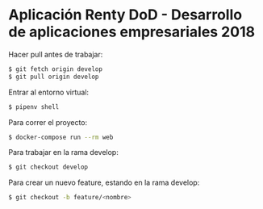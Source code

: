 # Aplicación Renty DoD - Desarrollo de aplicaciones empresariales 2018

Hacer pull antes de trabajar:
``` bash
$ git fetch origin develop
$ git pull origin develop
```
Entrar al entorno virtual:
``` bash
$ pipenv shell
```
Para correr el proyecto:
``` bash
$ docker-compose run --rm web
```

Para trabajar en la rama develop:
``` bash
$ git checkout develop
```
Para crear un nuevo feature, estando en la rama develop:
``` bash
$ git checkout -b feature/<nombre>
```
